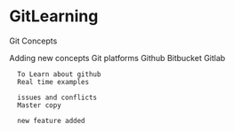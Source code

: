 # GitLearning
Git Concepts

Adding new concepts
 Git platforms 
      Github
      Bitbucket
      Gitlab
      
      To Learn about github
      Real time examples
      
      issues and conflicts
      Master copy
      
      new feature added
      
 
      
      
    
